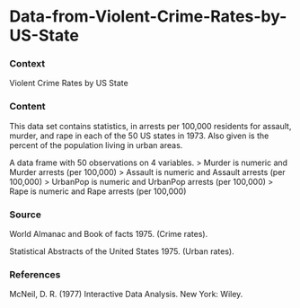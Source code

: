# Data-from-Violent-Crime-Rates-by-US-State

### Context

Violent Crime Rates by US State


### Content

This data set contains statistics, in arrests per 100,000 residents for assault, murder, and rape in each of the 50 US states in 1973. Also given is the percent of the population living in urban areas. 

A data frame with 50 observations on 4 variables. 
&gt; Murder is numeric and Murder arrests (per 100,000)
&gt; Assault is numeric and Assault arrests (per 100,000)
&gt; UrbanPop is numeric and UrbanPop arrests (per 100,000)
&gt; Rape is numeric and Rape arrests (per 100,000)

### Source

World Almanac and Book of facts 1975. (Crime rates).

Statistical Abstracts of the United States 1975. (Urban rates).


### References

McNeil, D. R. (1977) Interactive Data Analysis. New York: Wiley. 
